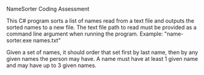 NameSorter Coding Assessment

This C# program sorts a list of names read from a text file and outputs the sorted names to a new file.
The text file path to read must be provided as a command line argument when running the program.
Example: "name-sorter.exe names.txt"

Given a set of names, it should order that set first by last name, then by any given names the person may have. A name must have at least 1 given name
and may have up to 3 given names.
